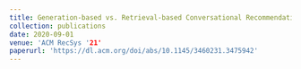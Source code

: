 ```yaml
---
title: Generation-based vs. Retrieval-based Conversational Recommendation: A User-Centric Comparison
collection: publications
date: 2020-09-01
venue: 'ACM RecSys '21'
paperurl: 'https://dl.acm.org/doi/abs/10.1145/3460231.3475942'
---
```




